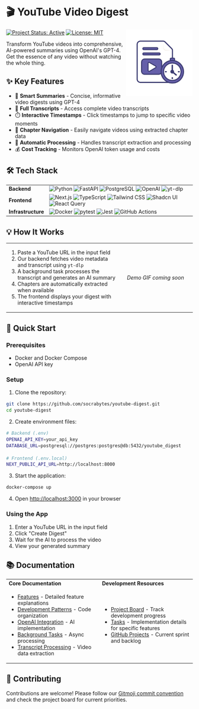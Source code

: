 # 🎬 YouTube Video Digest 
<img src="docs/digest-icon.png" align="right" width="180" height="180" alt="YouTube Digest Icon">

[![Project Status: Active](https://img.shields.io/badge/Project-Active-success.svg)](https://github.com/users/socrabytes/projects/6/views/7)
[![License: MIT](https://img.shields.io/badge/License-MIT-yellow.svg)](https://opensource.org/licenses/MIT)

Transform YouTube videos into comprehensive, AI-powered summaries using OpenAI's GPT-4. Get the essence of any video without watching the whole thing.

## ✨ Key Features

- 🧠 **Smart Summaries** - Concise, informative video digests using GPT-4
- 📝 **Full Transcripts** - Access complete video transcripts
- ⏱️ **Interactive Timestamps** - Click timestamps to jump to specific video moments
- 📑 **Chapter Navigation** - Easily navigate videos using extracted chapter data
- 🔄 **Automatic Processing** - Handles transcript extraction and processing
- 💰 **Cost Tracking** - Monitors OpenAI token usage and costs

<!-- Add a GIF demo here once created -->
<!-- <p align="center"><img src="docs/demo.gif" width="600" alt="YouTube Digest Demo"></p> -->

## 🛠️ Tech Stack

<table>
  <tr>
    <td><strong>Backend</strong></td>
    <td>
      <img src="https://img.shields.io/badge/Python-3.11+-blue?logo=python&logoColor=white" alt="Python" />
      <img src="https://img.shields.io/badge/FastAPI-0.100+-green?logo=fastapi&logoColor=white" alt="FastAPI" />
      <img src="https://img.shields.io/badge/PostgreSQL-15-blue?logo=postgresql&logoColor=white" alt="PostgreSQL" />
      <img src="https://img.shields.io/badge/OpenAI-GPT_4-green?logo=openai&logoColor=white" alt="OpenAI" />
      <img src="https://img.shields.io/badge/yt--dlp-Latest-red?logo=youtube&logoColor=white" alt="yt-dlp" />
    </td>
  </tr>
  <tr>
    <td><strong>Frontend</strong></td>
    <td>
      <img src="https://img.shields.io/badge/Next.js-14-black?logo=next.js&logoColor=white" alt="Next.js" />
      <img src="https://img.shields.io/badge/TypeScript-5-blue?logo=typescript&logoColor=white" alt="TypeScript" />
      <img src="https://img.shields.io/badge/Tailwind_CSS-3-blue?logo=tailwind-css&logoColor=white" alt="Tailwind CSS" />
      <img src="https://img.shields.io/badge/Shadcn_UI-Latest-black?logo=react&logoColor=white" alt="Shadcn UI" />
      <img src="https://img.shields.io/badge/React_Query-Latest-ff4154?logo=react-query&logoColor=white" alt="React Query" />
    </td>
  </tr>
  <tr>
    <td><strong>Infrastructure</strong></td>
    <td>
      <img src="https://img.shields.io/badge/Docker-Compose-blue?logo=docker&logoColor=white" alt="Docker" />
      <img src="https://img.shields.io/badge/pytest-Latest-blue?logo=pytest&logoColor=white" alt="pytest" />
      <img src="https://img.shields.io/badge/Jest-Latest-C21325?logo=jest&logoColor=white" alt="Jest" />
      <img src="https://img.shields.io/badge/GitHub_Actions-CI/CD-2088FF?logo=github-actions&logoColor=white" alt="GitHub Actions" />
    </td>
  </tr>
</table>

## 💡 How It Works

<table>
  <tr>
    <td width="60%">
      <ol>
        <li>Paste a YouTube URL in the input field</li>
        <li>Our backend fetches video metadata and transcript using <code>yt-dlp</code></li>
        <li>A background task processes the transcript and generates an AI summary</li>
        <li>Chapters are automatically extracted when available</li>
        <li>The frontend displays your digest with interactive timestamps</li>
      </ol>
    </td>
    <td width="40%" align="center">
      <!-- Replace with actual GIF when available -->
      <em>Demo GIF coming soon</em>
      <!-- <img src="docs/demo.gif" width="100%" alt="YouTube Digest Demo" /> -->
    </td>
  </tr>
</table>

## 🚀 Quick Start

### Prerequisites

- Docker and Docker Compose
- OpenAI API key

### Setup

1. Clone the repository:
```bash
git clone https://github.com/socrabytes/youtube-digest.git
cd youtube-digest
```

2. Create environment files:

```bash
# Backend (.env)
OPENAI_API_KEY=your_api_key
DATABASE_URL=postgresql://postgres:postgres@db:5432/youtube_digest

# Frontend (.env.local)
NEXT_PUBLIC_API_URL=http://localhost:8000
```

3. Start the application:
```bash
docker-compose up
```

4. Open [http://localhost:3000](http://localhost:3000) in your browser

### Using the App

1. Enter a YouTube URL in the input field
2. Click "Create Digest"
3. Wait for the AI to process the video
4. View your generated summary

## 📚 Documentation

<table>
  <tr>
    <td width="50%"><strong>Core Documentation</strong></td>
    <td width="50%"><strong>Development Resources</strong></td>
  </tr>
  <tr>
    <td>
      <ul>
        <li><a href="./docs/features/ai-video-summarization.md">Features</a> - Detailed feature explanations</li>
        <li><a href="./docs/patterns/README.md">Development Patterns</a> - Code organization</li>
        <li><a href="./docs/patterns/openai-integration.md">OpenAI Integration</a> - AI implementation</li>
        <li><a href="./docs/patterns/background-tasks.md">Background Tasks</a> - Async processing</li>
        <li><a href="./docs/patterns/transcript-processing.md">Transcript Processing</a> - Video data extraction</li>
      </ul>
    </td>
    <td>
      <ul>
        <li><a href="./docs/workflow/github-projects.md">Project Board</a> - Track development progress</li>
        <li><a href="./docs/tasks/">Tasks</a> - Implementation details for specific features</li>
        <li><a href="https://github.com/users/socrabytes/projects/6/views/7">GitHub Projects</a> - Current sprint and backlog</li>
      </ul>
    </td>
  </tr>
</table>

## 🤝 Contributing

Contributions are welcome! Please follow our [Gitmoji commit convention](./docs/workflow/github-projects.md) and check the project board for current priorities.
